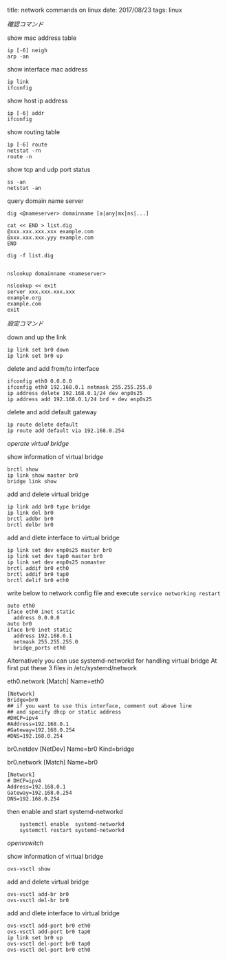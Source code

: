 title: network commands on linux
date: 2017/08/23
tags: linux

*確認コマンド*

show mac address table

	ip [-6] neigh
	arp -an

show interface mac address

	ip link
	ifconfig

show host ip address

	ip [-6] addr
	ifconfig

show routing table

	ip [-6] route
	netstat -rn
	route -n

show tcp and udp port status

	ss -an
	netstat -an

query domain name server

	dig <@nameserver> domainname [a|any|mx|ns|...]
	
	cat << END > list.dig
	@xxx.xxx.xxx.xxx example.com
	@xxx.xxx.xxx.yyy example.com
	END
	
	dig -f list.dig


	nslookup domainname <nameserver>
	
	nslookup << exit
	server xxx.xxx.xxx.xxx
	example.org
	example.com
	exit

*設定コマンド*

down and up the link

	ip link set br0 down
	ip link set br0 up

delete and add from/to interface

	ifconfig eth0 0.0.0.0
	ifconfig eth0 192.168.0.1 netmask 255.255.255.0
	ip address delete 192.168.0.1/24 dev enp0s25	
	ip address add 192.168.0.1/24 brd + dev enp0s25

delete and add default gateway

	ip route delete default
	ip route add default via 192.168.0.254

*operate virtual bridge*

show information of virtual bridge

	brctl show
	ip link show master br0
	bridge link show

add and delete virtual bridge

	ip link add br0 type bridge
	ip link del br0
	brctl addbr br0
	brctl delbr br0

add and dlete interface to virtual bridge

	ip link set dev enp0s25 master br0
	ip link set dev tap0 master br0
	ip link set dev enp0s25 nomaster
	brctl addif br0 eth0
	brctl addif br0 tap0
	brctl delif br0 eth0

write below to network config file and execute `service networking restart`

	auto eth0
	iface eth0 inet static
	  address 0.0.0.0
	auto br0
	iface br0 inet static
	  address 192.168.0.1
	  netmask 255.255.255.0
	  bridge_ports eth0

Alternatively you can use systemd-networkd for handling virtual bridge
At first put these 3 files in /etc/systemd/network

eth0.network
	[Match]
	Name=eth0
	
	[Network]
	Bridge=br0
	## if you want to use this interface, comment out above line
	## and specify dhcp or static address
	#DHCP=ipv4
	#Address=192.168.0.1
	#Gateway=192.168.0.254
	#DNS=192.168.0.254

br0.netdev
	[NetDev]
	Name=br0
	Kind=bridge

br0.network
	[Match]
	Name=br0
	
	[Network]
	# DHCP=ipv4
	Address=192.168.0.1
	Gateway=192.168.0.254
	DNS=192.168.0.254

then enable and start systemd-networkd

        systemctl enable  systemd-networkd
        systemctl restart systemd-networkd


*openvswitch*

show information of virtual bridge

	ovs-vsctl show

add and delete virtual bridge

	ovs-vsctl add-br br0
	ovs-vsctl del-br br0

add and dlete interface to virtual bridge

	ovs-vsctl add-port br0 eth0
	ovs-vsctl add-port br0 tap0
	ip link set br0 up
	ovs-vsctl del-port br0 tap0
	ovs-vsctl del-port br0 eth0

